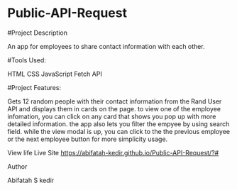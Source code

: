 # Public-API-Request

#Project Description

An app for employees to share contact information with each other.

#Tools Used:

HTML CSS JavaScript Fetch API

#Project Features:

Gets 12 random people with their contact information from the Rand User API and displays them in cards on the page.
to view one of the employee infomation, you can click on any card that shows you pop up with more detailed information.
the app also lets you filter the empyee by using search field. while the view modal is up, you can click to the the previous employee or
the next employee button for more simplicity usage.

View life Live Site https://abifatah-kedir.github.io/Public-API-Request/?#

Author

Abifatah S kedir
